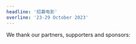 ```yaml
---
headline: '招募电影'
overline: '23-29 October 2023'
---
```


We thank our partners, supporters and sponsors:
